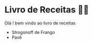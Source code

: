 # Livro de Receitas :man_cook:

Olá ! bem vindo ao livro de receitas

- Strogonoff de Frango
- Pavê
